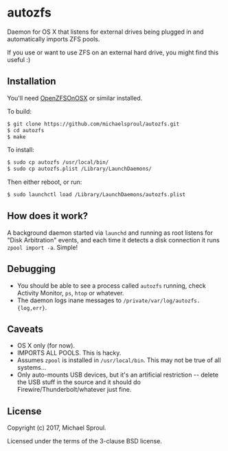 # autozfs

Daemon for OS X that listens for external drives being plugged in and automatically imports
ZFS pools.

If you use or want to use ZFS on an external hard drive, you might find this useful :)

## Installation

You'll need [OpenZFSOnOSX][] or similar installed.

To build:

```bash
$ git clone https://github.com/michaelsproul/autozfs.git
$ cd autozfs
$ make
```

To install:

```bash
$ sudo cp autozfs /usr/local/bin/
$ sudo cp autozfs.plist /Library/LaunchDaemons/
```

Then either reboot, or run:

```bash
$ sudo launchctl load /Library/LaunchDaemons/autozfs.plist
```

## How does it work?

A background daemon started via `launchd` and running as root listens for "Disk Arbitration"
events, and each time it detects a disk connection it runs `zpool import -a`. Simple!

## Debugging

* You should be able to see a process called `autozfs` running, check Activity Monitor, `ps`,
  `htop` or whatever.
* The daemon logs inane messages to `/private/var/log/autozfs.{log,err}`.

## Caveats

* OS X only (for now).
* IMPORTS ALL POOLS. This is hacky.
* Assumes `zpool` is installed in `/usr/local/bin`. This may not be true of all systems...
* Only auto-mounts USB devices, but it's an artificial restriction -- delete the USB stuff
  in the source and it should do Firewire/Thunderbolt/whatever just fine.

## License

Copyright (c) 2017, Michael Sproul.

Licensed under the terms of the 3-clause BSD license.

[OpenZFSOnOSX]: https://openzfsonosx.org/wiki/Downloads
